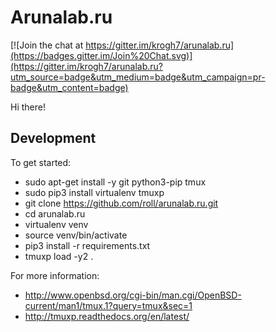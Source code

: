 # Arunalab.ru

[![Join the chat at https://gitter.im/krogh7/arunalab.ru](https://badges.gitter.im/Join%20Chat.svg)](https://gitter.im/krogh7/arunalab.ru?utm_source=badge&utm_medium=badge&utm_campaign=pr-badge&utm_content=badge)

Hi there!

## Development

To get started:

- sudo apt-get install -y git python3-pip tmux
- sudo pip3 install virtualenv tmuxp
- git clone https://github.com/roll/arunalab.ru.git
- cd arunalab.ru
- virtualenv venv
- source venv/bin/activate
- pip3 install -r requirements.txt
- tmuxp load -y2 .

For more information:

- http://www.openbsd.org/cgi-bin/man.cgi/OpenBSD-current/man1/tmux.1?query=tmux&sec=1
- http://tmuxp.readthedocs.org/en/latest/
